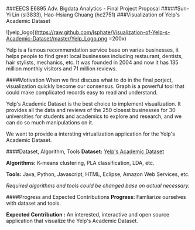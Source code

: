 ###EECS E6895 Adv. Bigdata Analytics - Final Project Proposal
#####Sun-Yi Lin (sl3833), Hao-Hsiang Chuang (hc2751)
###Visualization of Yelp's Academic Dataset

![yelp_logo](https://raw.github.com/lsphate/Visualization-of-Yelp-s-Academic-Dataset/master/Yelp_Logo.png =200x)

Yelp is a famous recommendation service base on varies businesses, it helps people to find great local businesses including restaurant, dentists, hair stylists, mechanics, etc. It was founded in 2004 and now it has 135 million monthly visitors and 71 million reviews.

####Motivation
When we first discuss what to do in the final porject, visualization quickly become our consensus. Graph is a powerful tool that could make complicated records easy to read and understand. 

Yelp's Academic Dataset is the best choice to implement visualization. It provides all the data and reviews of the 250 closest businesses for 30 universities for students and academics to explore and research, and we can do so much manipulations on it.

We want to provide a intersting virtualization application for the Yelp's Academic Dataset.####Dataset, Algorithm, Tools
**Dataset:**
[Yelp's Academic Dataset](https://www.yelp.com/academic_dataset)**Algorithms:** K-means clustering, PLA classification, LDA, etc.**Tools:**Java, Python, Javascript, HTML, Eclipse, Amazon Web Services, etc.*Required algorithms and tools could be changed base on actual necessary.*####Progress and Expected Contributions**Progress:** Famliarize ourselves with dataset and tools.**Expected Contribution :**An interested, interactive and open source application that visualize the Yelp's Academic Dataset. 